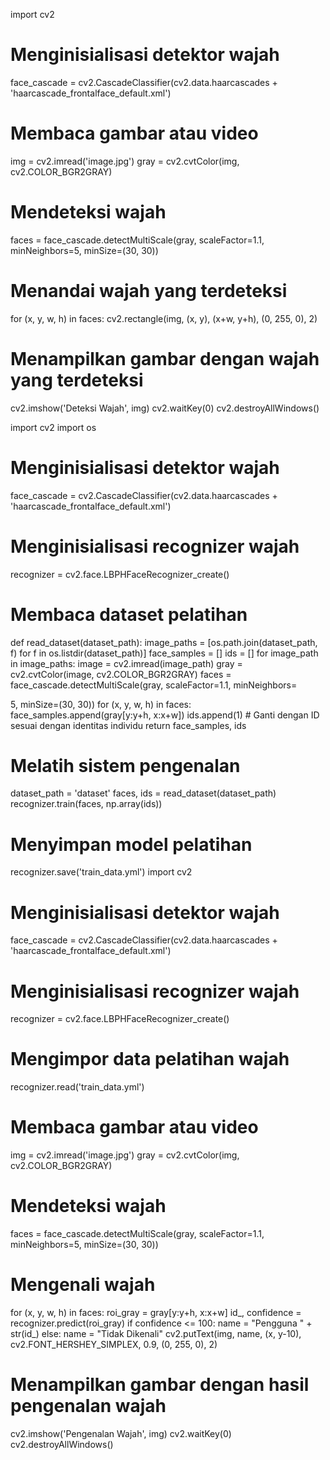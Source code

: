 import cv2

# Menginisialisasi detektor wajah
face_cascade = cv2.CascadeClassifier(cv2.data.haarcascades + 'haarcascade_frontalface_default.xml')

# Membaca gambar atau video
img = cv2.imread('image.jpg')
gray = cv2.cvtColor(img, cv2.COLOR_BGR2GRAY)

# Mendeteksi wajah
faces = face_cascade.detectMultiScale(gray, scaleFactor=1.1, minNeighbors=5, minSize=(30, 30))

# Menandai wajah yang terdeteksi
for (x, y, w, h) in faces:
    cv2.rectangle(img, (x, y), (x+w, y+h), (0, 255, 0), 2)

# Menampilkan gambar dengan wajah yang terdeteksi
cv2.imshow('Deteksi Wajah', img)
cv2.waitKey(0)
cv2.destroyAllWindows()

import cv2
import os

# Menginisialisasi detektor wajah
face_cascade = cv2.CascadeClassifier(cv2.data.haarcascades + 'haarcascade_frontalface_default.xml')

# Menginisialisasi recognizer wajah
recognizer = cv2.face.LBPHFaceRecognizer_create()

# Membaca dataset pelatihan
def read_dataset(dataset_path):
    image_paths = [os.path.join(dataset_path, f) for f in os.listdir(dataset_path)]
    face_samples = []
    ids = []
    for image_path in image_paths:
        image = cv2.imread(image_path)
        gray = cv2.cvtColor(image, cv2.COLOR_BGR2GRAY)
        faces = face_cascade.detectMultiScale(gray, scaleFactor=1.1, minNeighbors=

5, minSize=(30, 30))
        for (x, y, w, h) in faces:
            face_samples.append(gray[y:y+h, x:x+w])
            ids.append(1)  # Ganti dengan ID sesuai dengan identitas individu
    return face_samples, ids

# Melatih sistem pengenalan
dataset_path = 'dataset'
faces, ids = read_dataset(dataset_path)
recognizer.train(faces, np.array(ids))

# Menyimpan model pelatihan
recognizer.save('train_data.yml')
import cv2

# Menginisialisasi detektor wajah
face_cascade = cv2.CascadeClassifier(cv2.data.haarcascades + 'haarcascade_frontalface_default.xml')

# Menginisialisasi recognizer wajah
recognizer = cv2.face.LBPHFaceRecognizer_create()

# Mengimpor data pelatihan wajah
recognizer.read('train_data.yml')

# Membaca gambar atau video
img = cv2.imread('image.jpg')
gray = cv2.cvtColor(img, cv2.COLOR_BGR2GRAY)

# Mendeteksi wajah
faces = face_cascade.detectMultiScale(gray, scaleFactor=1.1, minNeighbors=5, minSize=(30, 30))

# Mengenali wajah
for (x, y, w, h) in faces:
    roi_gray = gray[y:y+h, x:x+w]
    id_, confidence = recognizer.predict(roi_gray)
    if confidence <= 100:
        name = "Pengguna " + str(id_)
    else:
        name = "Tidak Dikenali"
    cv2.putText(img, name, (x, y-10), cv2.FONT_HERSHEY_SIMPLEX, 0.9, (0, 255, 0), 2)

# Menampilkan gambar dengan hasil pengenalan wajah
cv2.imshow('Pengenalan Wajah', img)
cv2.waitKey(0)
cv2.destroyAllWindows()
